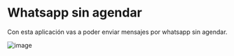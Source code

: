 # Whatsapp sin agendar

Con esta aplicación vas a poder enviar mensajes por whatsapp sin agendar.

![image](https://github.com/cristianrodriguezz/wasap/assets/79176713/ac84caba-b183-4825-a1fd-44f8538f383e)

